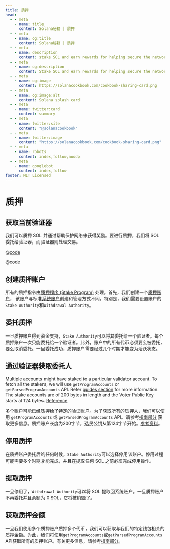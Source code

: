 ```yaml
---
title: 质押
head:
  - - meta
    - name: title
      content: Solana秘籍 | 质押
  - - meta
    - name: og:title
      content: Solana秘籍 | 质押
  - - meta
    - name: description
      content: stake SOL and earn rewards for helping secure the network.
  - - meta
    - name: og:description
      content: Stake SOL and earn rewards for helping secure the network. Learn more about Creating Stake Accounts, Delegate Stake, Withdraw Stake and more references for Building on Solana at The Solana cookbook.
  - - meta
    - name: og:image
      content: https://solanacookbook.com/cookbook-sharing-card.png
  - - meta
    - name: og:image:alt
      content: Solana splash card
  - - meta
    - name: twitter:card
      content: summary
  - - meta
    - name: twitter:site
      content: "@solanacookbook"
  - - meta
    - name: twitter:image
      content: "https://solanacookbook.com/cookbook-sharing-card.png"
  - - meta
    - name: robots
      content: index,follow,noodp
  - - meta
    - name: googlebot
      content: index,follow
footer: MIT Licensed
---
```


# 质押



## 获取当前验证器

我们可以质押 SOL 并通过帮助保护网络来获得奖励。要进行质押，我们将 SOL 委托给验证器，而验证器则处理交易。

<CodeGroup>
  <CodeGroupItem title="TS" active>

@[code](@/code/staking/get-current-validators/get-current-validators.en.ts)

  </CodeGroupItem>
  <CodeGroupItem title="CLI">

@[code](@/code/staking/get-current-validators/get-current-validators.en.sh)

  </CodeGroupItem>
</CodeGroup>

## 创建质押账户

所有的质押指令由[质押程序 (Stake Program)](https://docs.solana.com/developing/runtime-facilities/programs#stake-program) 处理。首先，我们创建一个[质押账户](https://docs.solana.com/staking/stake-accounts)， 该账户与标准[系统账户](accounts.md#create-a-system-account)创建和管理方式不同。特别是，我们需要设置账户的`Stake Authority`和`Withdrawal Authority`。

<SolanaCodeGroup>
  <SolanaCodeGroupItem title="TS" active>

  <template v-slot:default>

@[code](@/code/staking/create-stake-account/create-stake-account.en.ts)

  </template>

  <template v-slot:preview>

@[code](@/code/staking/create-stake-account/create-stake-account.preview.en.ts)

  </template>

  </SolanaCodeGroupItem>
</SolanaCodeGroup>

## 委托质押

一旦质押账户得到资金支持，`Stake Authority`可以将其委托给一个验证者。每个质押账户一次只能委托给一个验证者。此外，账户中的所有代币必须要么被委托，要么取消委托。一旦委托成功，质押账户需要经过几个时期才能变为活跃状态。

<SolanaCodeGroup>
  <SolanaCodeGroupItem title="TS" active>

  <template v-slot:default>

@[code](@/code/staking/delegate-stake/delegate-stake.en.ts)

  </template>

  <template v-slot:preview>

@[code](@/code/staking/delegate-stake/delegate-stake.preview.en.ts)

  </template>

  </SolanaCodeGroupItem>
</SolanaCodeGroup>

## 通过验证器获取委托人

Multiple accounts might have staked to a particular validator account. To fetch all the stakers, we will use `getProgramAccounts` or `getParsedProgramAccounts` API. Refer [guides section](/guides/get-program-accounts.html) for more information. The stake accounts are of 200 bytes in length and the Voter Public Key starts at 124 bytes. [Reference](https://github.com/solana-labs/solana/blob/e960634909a9617fb98d5d836c9c4c5e0d9d59cc/sdk/program/src/stake/state.rs)

多个账户可能已经质押给了特定的验证账户。为了获取所有的质押人，我们可以使用 `getProgramAccounts` 或 `getParsedProgramAccounts` API。请参考[指南部分](/guides/get-program-accounts.html) 获取更多信息。质押账户长度为200字节，选民公钥从第124字节开始。[参考资料](https://github.com/solana-labs/solana/blob/e960634909a9617fb98d5d836c9c4c5e0d9d59cc/sdk/program/src/stake/state.rs)。

<SolanaCodeGroup>
  <SolanaCodeGroupItem title="TS" active>

  <template v-slot:default>

@[code](@/code/staking/get-delegators-by-validators/get-delegators-by-validators.en.ts)

  </template>

  <template v-slot:preview>

@[code](@/code/staking/get-delegators-by-validators/get-delegators-by-validators.preview.en.ts)

  </template>

  </SolanaCodeGroupItem>
</SolanaCodeGroup>

## 停用质押

在质押账户委托后的任何时候，`Stake Authority`可以选择停用该账户。停用过程可能需要多个时期才能完成，并且在提取任何 SOL 之前必须完成停用操作。

<SolanaCodeGroup>
  <SolanaCodeGroupItem title="TS" active>

  <template v-slot:default>

@[code](@/code/staking/deactivate-stake/deactivate-stake.en.ts)

  </template>

  <template v-slot:preview>

@[code](@/code/staking/deactivate-stake/deactivate-stake.preview.en.ts)

  </template>

  </SolanaCodeGroupItem>
</SolanaCodeGroup>

## 提取质押

一旦停用了，`Withdrawal Authority`可以将 SOL 提取回系统账户。一旦质押账户不再委托并且余额为 0 SOL，它将被销毁了。

<!-- <CodeGroup>
  <CodeGroupItem title="TS" active> -->
<SolanaCodeGroup>
  <SolanaCodeGroupItem title="TS" active>

  <template v-slot:default>

@[code](@/code/staking/withdraw-stake/withdraw-stake.en.ts)

  </template>

  <template v-slot:preview>

@[code](@/code/staking/withdraw-stake/withdraw-stake.preview.en.ts)

  </template>
  </SolanaCodeGroupItem>
</SolanaCodeGroup>

## 获取质押金额

一旦我们使用多个质押账户质押多个代币，我们可以获取与我们的特定钱包相关的质押金额。为此，我们将使用`getProgramAccounts`或`getParsedProgramAccounts` API获取所有的质押账户。有关更多信息，请参考[指南部分](/guides/get-program-accounts.html)。

<SolanaCodeGroup>
  <SolanaCodeGroupItem title="TS" active>

  <template v-slot:default>

@[code](@/code/staking/get-stake-amount/get-stake-amount.en.ts)

  </template>

  <template v-slot:preview>

@[code](@/code/staking/get-stake-amount/get-stake-amount.preview.en.ts)

  </template>
  </SolanaCodeGroupItem>
</SolanaCodeGroup>

